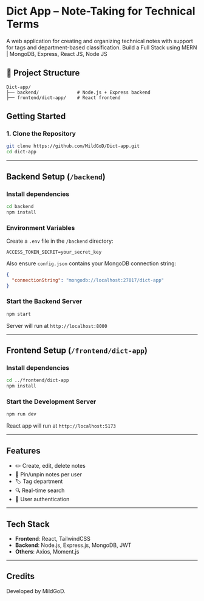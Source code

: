 # Dict App – Note-Taking for Technical Terms

A web application for creating and organizing technical notes with support for tags and department-based classification. Build a Full Stack using MERN | MongoDB, Express, React JS, Node JS

## 📂 Project Structure

```
Dict-app/
├── backend/              # Node.js + Express backend
├── frontend/dict-app/    # React frontend
```

## Getting Started

### 1. Clone the Repository

```bash
git clone https://github.com/MildGoD/Dict-app.git
cd dict-app
```

---

## Backend Setup (`/backend`)

### Install dependencies

```bash
cd backend
npm install
```

### Environment Variables

Create a `.env` file in the `/backend` directory:

```env
ACCESS_TOKEN_SECRET=your_secret_key
```

Also ensure `config.json` contains your MongoDB connection string:

```json
{
  "connectionString": "mongodb://localhost:27017/dict-app"
}
```

### Start the Backend Server

```bash
npm start
```

Server will run at `http://localhost:8000`

---

## Frontend Setup (`/frontend/dict-app`)

### Install dependencies

```bash
cd ../frontend/dict-app
npm install
```

### Start the Development Server

```bash
npm run dev
```

React app will run at `http://localhost:5173`

---

## Features

- ✏️ Create, edit, delete notes
- 📌 Pin/unpin notes per user
- 🏷️ Tag department
- 🔍 Real-time search
- 🔐 User authentication

---

## Tech Stack

- **Frontend**: React, TailwindCSS
- **Backend**: Node.js, Express.js, MongoDB, JWT
- **Others**: Axios, Moment.js

---

## Credits

Developed by MildGoD.


